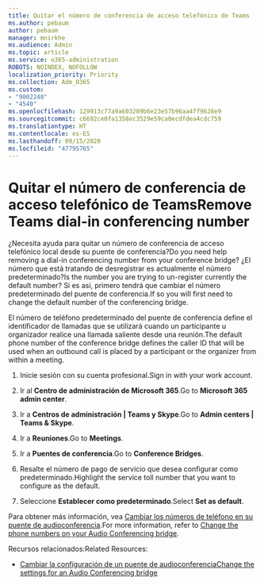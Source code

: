 ```yaml
---
title: Quitar el número de conferencia de acceso telefónico de Teams
ms.author: pebaum
author: pebaum
manager: mnirkhe
ms.audience: Admin
ms.topic: article
ms.service: o365-administration
ROBOTS: NOINDEX, NOFOLLOW
localization_priority: Priority
ms.collection: Adm_O365
ms.custom:
- "9002248"
- "4540"
ms.openlocfilehash: 129913c77a9a603289b6e23e57b96aa4ff9628e9
ms.sourcegitcommit: c6692ce0fa1358ec3529e59ca0ecdfdea4cdc759
ms.translationtype: HT
ms.contentlocale: es-ES
ms.lasthandoff: 09/15/2020
ms.locfileid: "47795765"
---
```

# <a name="remove-teams-dial-in-conferencing-number"></a><span data-ttu-id="3adbf-102">Quitar el número de conferencia de acceso telefónico de Teams</span><span class="sxs-lookup"><span data-stu-id="3adbf-102">Remove Teams dial-in conferencing number</span></span>

<span data-ttu-id="3adbf-103">¿Necesita ayuda para quitar un número de conferencia de acceso telefónico local desde su puente de conferencia?</span><span class="sxs-lookup"><span data-stu-id="3adbf-103">Do you need help removing a dial-in conferencing number from your conference bridge?</span></span> <span data-ttu-id="3adbf-104">¿El número que está tratando de desregistrar es actualmente el número predeterminado?</span><span class="sxs-lookup"><span data-stu-id="3adbf-104">Is the number you are trying to un-register currently the default number?</span></span> <span data-ttu-id="3adbf-105">Si es así, primero tendrá que cambiar el número predeterminado del puente de conferencia.</span><span class="sxs-lookup"><span data-stu-id="3adbf-105">If so you will first need to change the default number of the conferencing bridge.</span></span>

<span data-ttu-id="3adbf-106">El número de teléfono predeterminado del puente de conferencia define el identificador de llamadas que se utilizará cuando un participante u organizador realice una llamada saliente desde una reunión.</span><span class="sxs-lookup"><span data-stu-id="3adbf-106">The default phone number of the conference bridge defines the caller ID that will be used when an outbound call is placed by a participant or the organizer from within a meeting.</span></span>

1. <span data-ttu-id="3adbf-107">Inicie sesión con su cuenta profesional.</span><span class="sxs-lookup"><span data-stu-id="3adbf-107">Sign in with your work account.</span></span>

2. <span data-ttu-id="3adbf-108">Ir al **Centro de administración de Microsoft 365**.</span><span class="sxs-lookup"><span data-stu-id="3adbf-108">Go to **Microsoft 365 admin center**.</span></span>

3. <span data-ttu-id="3adbf-109">Ir a **Centros de administración | Teams y Skype**.</span><span class="sxs-lookup"><span data-stu-id="3adbf-109">Go to **Admin centers | Teams & Skype**.</span></span>

4. <span data-ttu-id="3adbf-110">Ir a **Reuniones**.</span><span class="sxs-lookup"><span data-stu-id="3adbf-110">Go to **Meetings**.</span></span>

5. <span data-ttu-id="3adbf-111">Ir a **Puentes de conferencia**.</span><span class="sxs-lookup"><span data-stu-id="3adbf-111">Go to **Conference Bridges**.</span></span>

6. <span data-ttu-id="3adbf-112">Resalte el número de pago de servicio que desea configurar como predeterminado.</span><span class="sxs-lookup"><span data-stu-id="3adbf-112">Highlight the service toll number that you want to configure as the default.</span></span>

7. <span data-ttu-id="3adbf-113">Seleccione **Establecer como predeterminado**.</span><span class="sxs-lookup"><span data-stu-id="3adbf-113">Select **Set as default**.</span></span>

<span data-ttu-id="3adbf-114">Para obtener más información, vea [Cambiar los números de teléfono en su puente de audioconferencia](https://docs.microsoft.com/microsoftteams/change-the-phone-numbers-on-your-audio-conferencing-bridge).</span><span class="sxs-lookup"><span data-stu-id="3adbf-114">For more information, refer to [Change the phone numbers on your Audio Conferencing bridge](https://docs.microsoft.com/microsoftteams/change-the-phone-numbers-on-your-audio-conferencing-bridge).</span></span>

<span data-ttu-id="3adbf-115">Recursos relacionados:</span><span class="sxs-lookup"><span data-stu-id="3adbf-115">Related Resources:</span></span>

- [<span data-ttu-id="3adbf-116">Cambiar la configuración de un puente de audioconferencia</span><span class="sxs-lookup"><span data-stu-id="3adbf-116">Change the settings for an Audio Conferencing bridge</span></span>](https://docs.microsoft.com/microsoftteams/change-the-settings-for-an-audio-conferencing-bridge)
